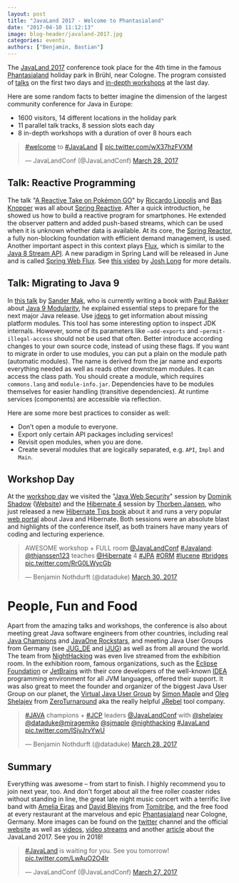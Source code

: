 ```yaml
---
layout: post
title: "JavaLand 2017 - Welcome to Phantasialand"
date: "2017-04-10 11:12:13"
image: blog-header/javaland-2017.jpg
categories: events
authors: ["Benjamin, Bastian"]
---
```


The [JavaLand 2017](https://www.javaland.eu/en/javaland-2017/) conference took place for the 4th time in the famous [Phantasialand](http://www.phantasialand.de/en/) holiday park in Brühl, near Cologne.
The program consisted of [talks](https://programm.javaland.eu/2017/schedule.html) on the first two days and [in-depth workshops](https://www.javaland.eu/de/programm/schulungstag) at the last day.

Here are some random facts to better imagine the dimension of the largest community conference for Java in Europe:

- 1600 visitors, 14 different locations in the holiday park
- 11 parallel talk tracks, 8 session slots each day
- 8 in-depth workshops with a duration of over 8 hours each

<blockquote class="twitter-tweet" data-lang="en"><p lang="und" dir="ltr"><a href="https://twitter.com/hashtag/welcome?src=hash">#welcome</a> to <a href="https://twitter.com/hashtag/JavaLand?src=hash">#JavaLand</a> 💙 <a href="https://t.co/wX37hzFVXM">pic.twitter.com/wX37hzFVXM</a></p>&mdash; JavaLandConf (@JavaLandConf) <a href="https://twitter.com/JavaLandConf/status/846628341209878528">March 28, 2017</a></blockquote>
<script async src="//platform.twitter.com/widgets.js" charset="utf-8"></script>

## Talk: Reactive Programming

The talk "[A Reactive Take on Pokémon GO](https://programm.javaland.eu/2017/talk.html#talk?talkId=529316)" by [Riccardo Lippolis](https://www.linkedin.com/in/rlippolis) and [Bas Knopper](https://twitter.com/BWknopper) was all about [Spring Reactive](http://docs.spring.io/spring-framework/docs/5.0.0.M1/spring-framework-reference/html/web-reactive.html). After a quick introduction, he showed us how to build a reactive program for smartphones.
He extended the observer pattern and added push-based streams, which can be used when it is unknown whether data is available.
At its core, the [Spring Reactor](https://projectreactor.io/), a fully non-blocking foundation with efficient demand management, is used.
Another important aspect in this context plays [Flux](https://projectreactor.io/docs/core/release/api/reactor/core/publisher/Flux.html), which is similar to the [Java 8 Stream API](https://docs.oracle.com/javase/8/docs/api/java/util/stream/package-summary.html).
A new paradigm in Spring Land will be released in June and is called [Spring Web Flux](https://spring.io/blog/2017/03/15/spring-tips-the-spring-web-flux-reactive-client).
See [this video](https://www.youtube.com/watch?v=leZdgr-O4LE) by [Josh Long](https://twitter.com/starbuxman) for more details.

## Talk: Migrating to Java 9

In [this talk](https://programm.javaland.eu/2017/talk.html#talk?talkId=529430) by [Sander Mak](https://twitter.com/sander_mak), who is currently writing a book with [Paul Bakker](https://twitter.com/pbakker) about [Java 9 Modularity](https://twitter.com/javamodularity), he explained essential steps to prepare for the next major Java release.
Use [jdeps](https://docs.oracle.com/javase/8/docs/technotes/tools/unix/jdeps.html) to get information about missing platform modules.
This tool has some interesting option to inspect JDK internals. However, some of its parameters like `—add-exports` and `—permit-illegal-access` should not be used that often.
Better introduce according changes to your own source code, instead of using these flags.
If you want to migrate in order to use modules, you can put a plain on the module path (automatic modules).
The name is derived from the jar name and exports everything needed as well as reads other downstream modules.
It can access the class path.
You should create a module, which requires `commons.lang` and `module-info.jar`.
Dependencies have to be modules themselves for easier handling (transitive dependencies).
At runtime services (components) are accessible via reflection.

Here are some more best practices to consider as well:

- Don’t open a module to everyone.
- Export only certain API packages including services!
- Revisit open modules, when you are done.
- Create several modules that are logically separated, e.g. `API`, `Impl` and `Main`.

## Workshop Day

At the [workshop day](https://www.javaland.eu/de/programm/schulungstag) we visited the "[Java Web Security](https://github.com/dschadow/JavaSecurity)" session by [Dominik Shadow](https://twitter.com/dschadow) ([Website](https://blog.dominikschadow.de/)) and the [Hibernate 4](http://hibernate.org/) session by [Thorben Jansen](https://twitter.com/thjanssen123), who just released a new [Hibernate Tips book](http://www.thoughts-on-java.org/hibernate-tips-book-release-special-launch-price/) about it and runs a very popular [web portal](http://www.thoughts-on-java.org/) about Java and Hibernate.
Both sessions were an absolute blast and highlights of the conference itself, as both trainers have many years of coding and lecturing experience.

<blockquote class="twitter-tweet" data-lang="en"><p lang="en" dir="ltr">AWESOME workshop + FULL room  <a href="https://twitter.com/JavaLandConf">@JavaLandConf</a> <a href="https://twitter.com/hashtag/Javaland?src=hash">#Javaland</a>: <a href="https://twitter.com/thjanssen123">@thjanssen123</a> teaches <a href="https://twitter.com/Hibernate">@Hibernate</a> 4 <a href="https://twitter.com/hashtag/JPA?src=hash">#JPA</a> <a href="https://twitter.com/hashtag/ORM?src=hash">#ORM</a> <a href="https://twitter.com/hashtag/lucene?src=hash">#lucene</a> <a href="https://twitter.com/hashtag/bridges?src=hash">#bridges</a> <a href="https://t.co/RrG0LWycGb">pic.twitter.com/RrG0LWycGb</a></p>&mdash; Benjamin Nothdurft (@dataduke) <a href="https://twitter.com/dataduke/status/847394050986594307">March 30, 2017</a></blockquote>
<script async src="//platform.twitter.com/widgets.js" charset="utf-8"></script>

# People, Fun and Food

Apart from the amazing talks and workshops, the conference is also about meeting great Java software engineers from other countries, including real [Java Champions](https://community.oracle.com/community/java/java-champions) and [JavaOne Rockstars](https://www.oracle.com/javaone/rock-star-wall-of-fame.html), and meeting Java User Groups from Germany (see [JUG_DE](https://twitter.com/JUG_DE) and [iJUG](http://www.ijug.eu/)) as well as from all around the world.
The team from [NightHacking](http://nighthacking.com) was even live streamed from the exhibition room.
In the exhibition room, famous organizations, such as the [Eclipse Foundation](https://eclipse.org/org/foundation/) or [JetBrains](https://www.jetbrains.com/) with their core developers of the well-known [IDEA](https://www.jetbrains.com/idea/) programming environment for all JVM languages, offered their support.
It was also great to meet the founder and organizer of the biggest Java User Group on our planet, the [Virtual Java User Group](https://virtualjug.com/) by [Simon Maple](https://twitter.com/sjmaple) and [Oleg Shelajev](https://twitter.com/shelajev) from [ZeroTurnaround](https://zeroturnaround.com/) aka the really helpful [JRebel](https://zeroturnaround.com/software/jrebel) tool company.

<blockquote class="twitter-tweet" data-lang="en"><p lang="en" dir="ltr"><a href="https://twitter.com/hashtag/JAVA?src=hash">#JAVA</a> champions + <a href="https://twitter.com/hashtag/JCP?src=hash">#JCP</a> leaders <a href="https://twitter.com/JavaLandConf">@JavaLandConf</a> with <a href="https://twitter.com/shelajev">@shelajev</a> <a href="https://twitter.com/dataduke">@dataduke</a><a href="https://twitter.com/miragemiko">@miragemiko</a> <a href="https://twitter.com/sjmaple">@sjmaple</a> <a href="https://twitter.com/nighthacking">@nighthacking</a> <a href="https://twitter.com/hashtag/JavaLand?src=hash">#JavaLand</a> <a href="https://t.co/ISjvJrvYwU">pic.twitter.com/ISjvJrvYwU</a></p>&mdash; Benjamin Nothdurft (@dataduke) <a href="https://twitter.com/dataduke/status/846685232346615813">March 28, 2017</a></blockquote>
<script async src="//platform.twitter.com/widgets.js" charset="utf-8"></script>

## Summary

Everything was awesome – from start to finish.
I highly recommend you to join next year, too.
And don't forget about all the free roller coaster rides without standing in line, the great late night music concert with a terrific live band with [Amelia Eiras](https://twitter.com/ameliaeiras) and [David Blevins](https://twitter.com/dblevins) from [Tomitribe](https://twitter.com/tomitribe), and the free food at every restaurant at the marvelous and epic [Phantasialand](http://www.phantasialand.de/en/) near Cologne, Germany.
More images can be found on the [twitter](https://twitter.com/JavaLandConf/media) channel and the official [website](https://www.javaland.eu/de/javaland-2017/bildergalerie/) as well as [videos](https://www.javaland.eu/de/javaland-2017/videogalerie/), [video streams](https://www.javaland.eu/de/javaland-2017/downloads) and another [article](https://www.javaland.eu/de/home/news/details/?tx_news_pi1%5Bnews%5D=1327&tx_news_pi1%5Bcontroller%5D=News&tx_news_pi1%5Baction%5D=detail&cHash=bb7d83b09cba83204cb0c902d1700990) about the JavaLand 2017. See you in 2018!

<blockquote class="twitter-tweet" data-lang="en"><p lang="en" dir="ltr"><a href="https://twitter.com/hashtag/JavaLand?src=hash">#JavaLand</a> is waiting for you. See you tomorrow! <a href="https://t.co/LwAuO2O4Ir">pic.twitter.com/LwAuO2O4Ir</a></p>&mdash; JavaLandConf (@JavaLandConf) <a href="https://twitter.com/JavaLandConf/status/846271953442877440">March 27, 2017</a></blockquote>
<script async src="//platform.twitter.com/widgets.js" charset="utf-8"></script>
